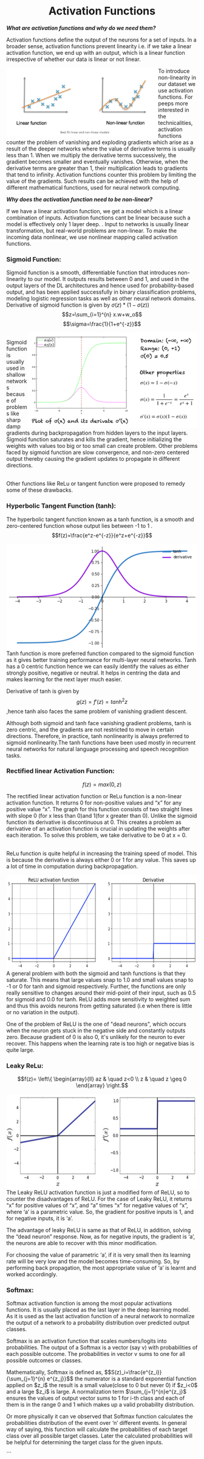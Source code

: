 ```
```
<h1 style="text-align: center;">Activation Functions</h1>
<b><i>What are activation functions and why do we need them?</i></b>

<p>Activation functions define the output of the neurons for a set of inputs. In a broader sense, activation functions prevent linearity i.e. if we take a linear activation function, we end up with an output, which is a linear function irrespective of whether our data is linear or not linear.</p>
<p><img src="https://github.com/Monochrome901/blog/blob/main/Activation/blog1.jpg" width="400 height="300" align="left">To introduce non-linearity in our dataset we use activation functions. For peeps more interested in the technicalities, activation functions counter the problem of vanishing and exploding gradients which arise as a result of the deeper networks where the value of derivative terms is usually less than 1. When we multiply the derivative terms successively, the gradient becomes smaller and eventually vanishes. Otherwise, when the derivative terms are greater than 1, their multiplication leads to gradients that tend to infinity. Activation functions counter this problem by limiting the value of the gradients. Such results can be achieved with the help of different mathematical functions, used for neural network computing.</p> 

<b><i>Why does the activation function need to be non-linear? </i></b>

<p>If we have a linear activation function, we get a model which is a linear combination of inputs. Activation functions cant be linear because such a model is effectively only 1 layer deep. . Input to networks is usually linear transformation, but real-world problems are non-linear. To make the incoming data nonlinear, we use nonlinear mapping called activation functions.</p> 

<h3>Sigmoid Function:</h3>

Sigmoid function is a smooth, differentiable function that introduces non-linearity to our model.
It outputs results between 0 and 1, and used in the output layers of the DL architectures and hence used for probability-based output, and has been applied successfully in binary classification problems, modeling logistic regression tasks as well as other neural network domains. Derivative of sigmoid function is given by $σ(z)*(1-σ(z))$ 
$$z=\sum_{i=1}^{n} x.w+w_o$$ 
$$\sigma=\frac{1}{1+e^{-z}}$$ 
<p><img src="https://github.com/Monochrome901/blog/blob/main/Activation/blog2.webp" widht="300" height="250" align="right"><br>
Sigmoid function is usually used in shallow networks because of problems like sharp damp gradients during backpropagation from hidden layers to the input layers. Sigmoid function saturates and kills the gradient, hence initializing the weights with values too big or too small can create problem. Other problems faced by sigmoid function are slow convergence, and non-zero centered output thereby causing the gradient updates to propagate in different directions.</p>
<br>
Other functions like ReLu or tangent function were proposed to remedy some of these drawbacks.


<h3>Hyperbolic Tangent Function (tanh):</h3>

The hyperbolic tangent function known as a tanh function, is a smooth and zero-centered function whose output lies between -1 to 1 .
 $$f(z)=\frac{e^z-e^{-z}}{e^z+e^{-z}}$$
<p><img src="https://github.com/Monochrome901/blog/blob/main/Activation/blog3.png" align="left">Tanh function is more preferred function compared to the sigmoid function as it gives better training performance for multi-layer neural networks. Tanh has a 0 centric function hence we can easily identify the values as either strongly positive, negative or neutral. It helps in centring the data and makes learning for the next layer much easier.</p> 

Derivative of tanh is given by $$g(z)=f'(z)=tanh^{2}z$$,hence tanh also faces the same problem of vanishing gradient descent.
<p>Although both sigmoid and tanh face vanishing gradient problems, tanh is zero centric, and the gradients are not restricted to move in certain directions. Therefore, in practice, tanh nonlinearity is always preferred to sigmoid nonlinearity.The tanh functions have been used mostly in recurrent neural networks for natural language processing and speech recognition tasks.</p> 

<h3>Rectified linear Activation Function:</h3>


$$f(z)=max(0,z)$$
<p>The rectified linear activation function or ReLu function is a non-linear activation function. It returns 0 for non-positive values and “x” for any positive value “x”. The graph for this function consists of two straight lines with slope 0 (for x less than 0)and 1(for x greater than 0). Unlike the sigmoid function its derivative is discontinuous at 0. This creates a problem as derivative of an activation function is crucial in updating the weights after each iteration. To solve this problem, we take derivative to be 0 at x = 0.</p><br>
ReLu function is quite helpful in increasing the training speed of model. This is because the derivative is always either 0 or 1 for any value.  This saves up a lot of time in computation during backpropagation. 

<img src="https://github.com/Monochrome901/blog/blob/main/Activation/blog4.png" align="right" width="550" height="250">A general problem with both the sigmoid and tanh functions is that they saturate. This means that large values snap to 1.0 and small values snap to -1 or 0 for tanh and sigmoid respectively. Further, the functions are only really sensitive to changes around their mid-point of their input, such as 0.5 for sigmoid and 0.0 for tanh. ReLU adds more sensitivity to weighted sum and thus this avoids neurons from getting saturated (i.e when there is little or no variation in the output). 

One of the problem of ReLU is  the one of "dead neurons", which occurs when the neuron gets stuck in the negative side and constantly outputs zero. Because gradient of 0 is also 0, it's unlikely for the neuron to ever recover. This happens when the learning rate is too high or negative bias is quite large. 

<h3>Leaky ReLu: </h3>

$$f(z)= \left\{
        \begin{array}{ll}
            az & \quad z<0 \\
            z & \quad z \geq 0
        \end{array}
    \right.$$
<p><img src="https://github.com/Monochrome901/blog/blob/main/Activation/blog5.png" align="left" width="550" height="250">The Leaky ReLU activation function is just a modified form of ReLU, so to counter the disadvantages of ReLU. For the case of Leaky ReLU, it returns “x” for positive values of “x”, and “a” times “x” for negative values of “x”, where ‘a’ is a parametric value. So, the gradient for positive inputs is 1, and for negative inputs, it is ‘a’.</p> 
<p>The advantage of leaky ReLU is same as that of ReLU, in addition, solving the “dead neuron” response. Now, as for negative inputs, the gradient is ‘a’, the neurons are able to recover with this minor modification. </p>
<p>For choosing the value of parametric ‘a’, if it is very small then its learning rate will be very low and the model becomes time-consuming. So, by performing back propagation, the most appropriate value of ‘a’ is learnt and worked accordingly. </p>

<h3>Softmax:</h3>
<p>Softmax activation function is among the most popular activations functions. It is usually placed as the last layer in the deep learning model. As it is used as the last activation function of a neural network to normalize the output of a network to a probability distribution over predicted output classes.<p> 

<p>Softmax is an activation function that scales numbers/logits into probabilities. The output of a Softmax is a vector (say v) with probabilities of each possible outcome. The probabilities in vector v sums to one for all possible outcomes or classes.</p> 

<p>Mathematically, Softmax is defined as, 
$$S(z)_i=\frac{e^{z_i}}{\sum_{j=1}^{n} e^{z_j}}$$
the numerator is a standard exponential function applied on $z_i$ the result is a small value(close to 0 but never 0) if $z_i<0$ and a large $z_i$ is large. A normalization term $\sum_{j=1}^{n}e^{z_j}$ ensures the values of output vector sums to 1 for i-th class and each of them is in the range 0 and 1 which makes up a valid probability distribution.</p>

<p>Or more physically it can ve observed that Softmax function calculates the probabilities distribution of the event over ‘n’ different events. In general way of saying, this function will calculate the probabilities of each target class over all possible target classes. Later the calculated probabilities will be helpful for determining the target class for the given inputs.</p>  
```

